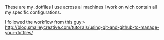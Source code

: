 These are my .dotfiles I use across all machines I work on wich contain all my specific configurations.

I followed the workflow from this guy > http://blog.smalleycreative.com/tutorials/using-git-and-github-to-manage-your-dotfiles/
